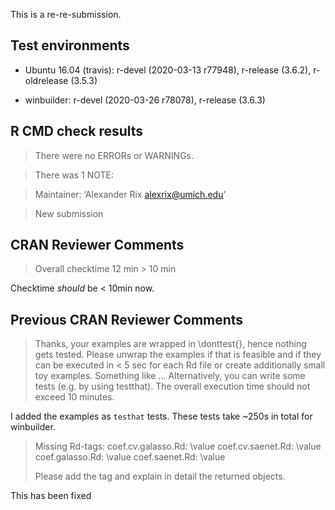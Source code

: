 This is a re-re-submission.

## Test environments
* Ubuntu 16.04 (travis): r-devel (2020-03-13 r77948), r-release (3.6.2), r-oldrelease (3.5.3)

* winbuilder: r-devel (2020-03-26 r78078), r-release (3.6.3)

## R CMD check results
> There were no ERRORs or WARNINGs.

> There was 1 NOTE:

> Maintainer: ‘Alexander Rix <alexrix@umich.edu>’

> New submission

## CRAN Reviewer Comments

> Overall checktime 12 min > 10 min

Checktime _should_  be < 10min now.

## Previous CRAN Reviewer Comments

> Thanks, your examples are wrapped in \donttest{}, hence nothing gets
> tested. Please unwrap the examples if that is feasible and if they can
> be executed in < 5 sec for each Rd file or create additionally small toy
> examples. Something like ... Alternatively, you can write some tests
> (e.g. by using testthat). The overall execution time should not exceed 10 minutes.

I added the examples as `testhat` tests. These tests take ~250s in total for
winbuilder.

> Missing Rd-tags:
>      coef.cv.galasso.Rd: \value
>      coef.cv.saenet.Rd: \value
>      coef.galasso.Rd: \value
>      coef.saenet.Rd: \value
>
> Please add the tag and explain in detail the returned objects.

This has been fixed
